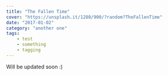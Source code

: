 ```yaml
---
title: "The Fallen Time"
cover: "https://unsplash.it/1280/900/?random?TheFallenTime"
date: "2017-01-02"
category: "another one"
tags:
    - test
    - something
    - tagging
---
```

Will be updated soon :)